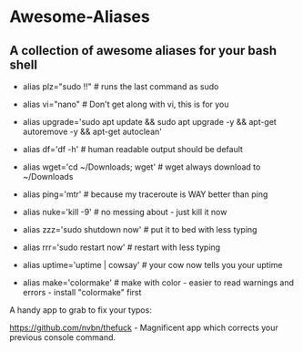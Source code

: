 # Awesome-Aliases

## A collection of awesome aliases for your bash shell  


* alias plz="sudo !!"  # runs the last command as sudo

* alias vi="nano"  # Don't get along with vi, this is for you

* alias upgrade='sudo apt update && sudo apt upgrade -y && apt-get autoremove -y && apt-get autoclean'

* alias df='df -h'  # human readable output should be default

* alias wget='cd ~/Downloads; wget'  # wget always download to ~/Downloads

* alias ping='mtr'  # because my traceroute is WAY better than ping

* alias nuke='kill -9' # no messing about - just kill it now

* alias zzz='sudo shutdown now'  # put it to bed with less typing

* alias rrr='sudo restart now'  # restart with less typing

* alias uptime='uptime | cowsay'  # your cow now tells you your uptime

* alias make='colormake'  # make with color - easier to read warnings and errors - install "colormake" first



A handy app to grab to fix your typos:

https://github.com/nvbn/thefuck - Magnificent app which corrects your previous console command.

